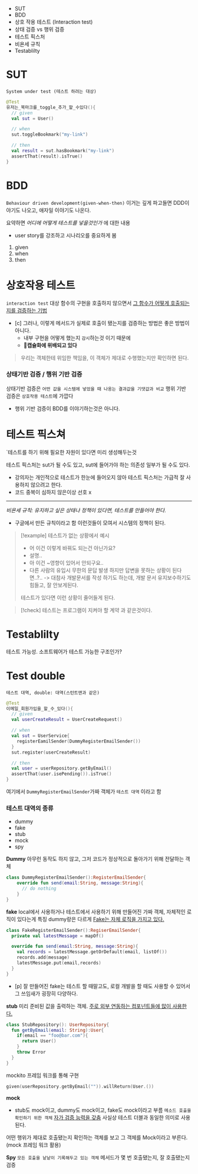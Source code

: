 - SUT
- BDD
- 상호 작용 테스트 (Interaction test)
- 상태 검증 vs 행위 검증
- 테스트 픽스처
- 비욘세 규칙
- Testablilty

# SUT
`System under test (테스트 하려는 대상)`

```kotlin
@Test
유저는_북마크를_toggle_추가_할_수있다(){
  // given
  val sut = User()

  // when
  sut.toggleBookmark("my-link")

  // then
  val result = sut.hasBookmark("my-link")
  assertThat(result).isTrue()
}

```


# BDD
`Behaviour driven development(given-when-then)`
이거는 깊게 파고들면 DDD이야기도 나오고, 애자일 이야기도 나온다.

요약하면 *어디에 어떻게 테스트를 넣을것인가* 에 대한 내용
- user story를 강조하고 시나리오를 중요하게 봄

1. given
2. when
3. then

# 상호작용 테스트
`interaction test`
대상 함수의 구현을 호출하지 않으면서 <u>그 함수가 어떻게 호출되는지를 검증하는 기법</u>
- [c] 그러나, 이렇게 메서드가 실제로 호출이 됐는지를 검증하는 방법은 좋은 방법이 아니다.
	- 내부 구현을 어떻게 했는지 `감시`하는것 이기 때문에
	- **캡슐화에 위배되고 있다**

> 우리는 객체한테 위임한 책임을, 이 객체가 제대로 수행했는지만 확인하면 된다.

### 상태기반 검증 / 행위 기반 검증

상태기반 검증은 `어떤 값을 시스템에 넣었을 때 나옹는 결과값을 기댓값과 비교`
행위 기반 검증은 `상호작용 테스트`에 가깝다
- 행위 기반 검증이 BDD를 이야기하는것은 아니다.

# 테스트 픽스쳐
`테스트를 하기 위해 필요한 자원이 있다면 미리 생성해두는것

테스트 픽스처는 sut가 될 수도 있고, sut에 들어가야 하는 의존성 일부가 될 수도 있다.
- 강의자는 개인적으로 테스트가 한눈에 들어오지 않아 테스트 픽스처는 가급적 잘 사용하지 않으려고 한다.
- 코드 중복이 심하지 않은이상 선호 x

---
*비욘세 규칙: 유지하고 싶은 상태나 정책이 있다면, 테스트를 만들어야 한다.*
- 구글에서 만든 규칙이라고 함
이런것들이 모여서 시스템의 정책이 된다.

> [!example] 테스트가 없는 상황에서 예시
> - 어 이건 이렇게 바꿔도 되는건 아닌가요?
> - 설명..
> - 아 이건 ~영향이 있어서 안되구요..
> - 다른 사람의 유입시 무한의 문답 발생
> 	하지만 답변을 못하는 상황이 된다면..?.. -> 대참사
> 	개발문서를 작성 하기도 하는데, 개발 문서 유지보수하기도 힘들고, 잘 안보게된다.
> 
> 테스트가 있다면 이런 상황이 줄어들게 된다.

> [!check] 테스트는 프로그램이 지켜야 할 계약 과 같은것이다.

#  Testablilty

테스트 가능성. 소프트웨어가 테스트 가능한 구조인가?

# Test double
`테스트 대역, double: 대역(스턴트맨과 같은)`

```kotlin
@Test
이메일_회원가입을_할_수_있다(){
  // given
  val userCreateResult = UserCreateRequest()

  // when
  val sut = UserService{
    registerEamilSender(DummyRegisterEmailSender())
  }
  sut.register(userCreateResult)

  // then
  val user = userRepository.getByEmail()
  assertThat(user.isePending()).isTrue()
}
```
여기에서 `DummyRegisterEmailSender`가짜 객체가 `테스트 대역` 이라고 함

### 테스트 대역의 종류
- dummy
- fake
- stub
- mock
- spy

**Dummy**
아무런 동작도 하지 않고, 그저 코드가 정상적으로 돌아가기 위해 전달하는 객체
```kotlin 
class DummyRegisterEmailSender():RegisterEmailSender{
	override fun send(email:String, message:String){
	  // do nothing
	}
}
```

**fake**
local에서 사용하거나 테스트에서 사용하기 위해 만들어진 가짜 객체, 자체적인 로직이 있다는게 특징
dummy랑은 다르게 <u>Fake는 자체 로직을 가지고 있다.</u>

```kotlin
class FakeRegisterEmailSender():RegiserEmailSender{
  private val latestMessage = mapOf()

  override fun send(email:String, message:String){
    val records = latestMessage.getOrDefault(email, listOf())
	records.add(message)
	latestMessage.put(email,records)
  }
}
```

- [p] 잘 만들어진 fake는 테스트 할 때말고도, 로컬 개발을 할 때도 사용할 수 있어서 그 쓰임새가 굉장히 다양하다.

**stub**
미리 준비된 값을 출력하는 객체. <u>주로 외부 연동하는 컴포넌트들에 많이 사용한다.</u>
```kotlin
class StubRepository(): UserRepository{
  fun getByEmail(email: String):User{
    if(email == "foo@bar.com"){
      return User()
    }
    throw Error
  }
}
```

mockito 프레임 워크를 통해 구현

```kotlin
given(userRepository.getByEmail("")).willReturn(User.())
```

**mock**
- stub도 mock이고, dummy도 mock이고, fake도 mock이라고 부름
`메소드 호출을 확인하기 위한 객체`
<u>자가 검증 능력을 갖춤</u> 사실상 테스트 더블과 동일한 의미로 사용된다.

어떤 행위가 제대로 호출됐는지 확인하는 객체를 보고 그 객체를 Mock이라고 부른다. (mock 프레임 워크 활용)

**Spy**
`모든 호출을 낱낱이 기록해두고 있는 객체` 메서드가 몇 번 호출됐는지, 잘 호출됐는지 검증